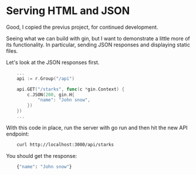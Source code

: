 # Serving HTML and JSON

Good, I copied the previus project, for continued development.

Seeing what we can build with gin, but I want to demonstrate a little more of its functionality. In particular, sending JSON responses and displaying static files.

Let's look at the JSON responses first.

``` Go
    ...
    api := r.Group("/api")

    api.GET("/starks", func(c *gin.Context) {
        c.JSON(200, gin.H{
            "name": "John snow",
        })
    })
    ...
```

With this code in place, run the server with go run and then hit the new API endpoint:

``` bash
    curl http://localhost:3000/api/starks
```
You should get the response:

``` bash
    {"name": "John snow"}
```
